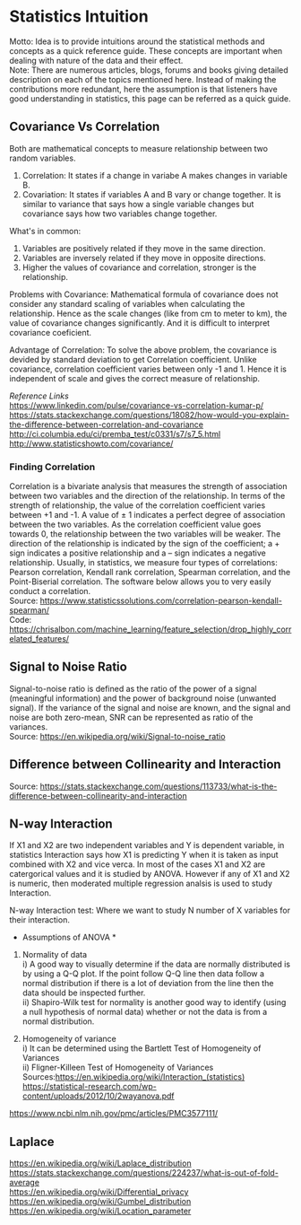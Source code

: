 # Statistics Intuition #
Motto: Idea is to provide intuitions around the statistical methods and concepts as a quick reference guide. These concepts are important when dealing with nature of the data and their effect.  
Note: There are numerous articles, blogs, forums and books giving detailed description on each of the topics mentioned here. Instead of making the contributions more redundant, here the assumption is that listeners have good understanding in statistics, this page can be referred as a quick guide.  


## Covariance Vs Correlation ##
Both are mathematical concepts to measure relationship between two random variables.
1. Correlation:
It states if a change in variabe A makes changes in variable B.
2. Covariation:
It states if variables A and B vary or change together. It is similar to variance that says how a single variable changes but covariance says how two variables change together.


What's in common:
1. Variables are positively related if they move in the same direction.
2. Variables are inversely related if they move in opposite directions.
3. Higher the values of covariance and correlation, stronger is the relationship.

Problems with Covariance:
Mathematical formula of covariance does not consider any standard scaling of variables when calculating the relationship. Hence as the scale changes (like from cm to meter to km), the value of covariance changes significantly. And it is difficult to interpret covariance coeficient.

Advantage of Correlation:
To solve the above problem, the covariance is devided by standard deviation to get Correlation coefficient. Unlike covariance, correlation coefficient varies between only -1 and 1. Hence it is independent of scale and gives the correct measure of relationship.

*Reference Links*  
https://www.linkedin.com/pulse/covariance-vs-correlation-kumar-p/  
https://stats.stackexchange.com/questions/18082/how-would-you-explain-the-difference-between-correlation-and-covariance  
http://ci.columbia.edu/ci/premba_test/c0331/s7/s7_5.html  
http://www.statisticshowto.com/covariance/  

### Finding Correlation ###
Correlation is a bivariate analysis that measures the strength of association between two variables and the direction of the relationship.  In terms of the strength of relationship, the value of the correlation coefficient varies between +1 and -1.  A value of ± 1 indicates a perfect degree of association between the two variables.  As the correlation coefficient value goes towards 0, the relationship between the two variables will be weaker.  The direction of the relationship is indicated by the sign of the coefficient; a + sign indicates a positive relationship and a – sign indicates a negative relationship. Usually, in statistics, we measure four types of correlations: Pearson correlation, Kendall rank correlation, Spearman correlation, and the Point-Biserial correlation.  The software below allows you to very easily conduct a correlation.  
Source: https://www.statisticssolutions.com/correlation-pearson-kendall-spearman/  
Code: https://chrisalbon.com/machine_learning/feature_selection/drop_highly_correlated_features/  

## Signal to Noise Ratio ##
Signal-to-noise ratio is defined as the ratio of the power of a signal (meaningful information) and the power of background noise (unwanted signal). If the variance of the signal and noise are known, and the signal and noise are both zero-mean, SNR can be represented as ratio of the variances.  
Source: https://en.wikipedia.org/wiki/Signal-to-noise_ratio  

## Difference between Collinearity and Interaction ##

Source: https://stats.stackexchange.com/questions/113733/what-is-the-difference-between-collinearity-and-interaction  


## N-way Interaction ##
If X1 and X2 are two independent variables and Y is dependent variable, in statistics Interaction says how X1 is predicting Y when it is taken as input combined with X2 and vice verca. In most of the cases X1 and X2 are catergorical values and it is studied by ANOVA. However if any of X1 and X2 is numeric, then moderated multiple regression analsis is used to study Interaction.  

N-way Interaction test: Where we want to study N number of X variables for their interaction.  

* Assumptions of ANOVA *
1. Normality of data  
i) A good way to visually determine if the data are normally distributed is by using a Q-Q plot.  If the
point follow Q-Q line then data follow a normal distribution if there is a lot of deviation from the line then
the data should be inspected further.  
ii)  Shapiro-Wilk test for normality is another good way to identify (using a null hypothesis of normal data) whether or not the data is from a normal distribution.  

2. Homogeneity of variance  
i) It can be determined using the Bartlett Test of Homogeneity of Variances  
ii)  Fligner-Killeen Test of Homogeneity of Variances  
Sources:https://en.wikipedia.org/wiki/Interaction_(statistics)  
https://statistical-research.com/wp-content/uploads/2012/10/2wayanova.pdf
  
https://www.ncbi.nlm.nih.gov/pmc/articles/PMC3577111/  

## Laplace ##
https://en.wikipedia.org/wiki/Laplace_distribution  
https://stats.stackexchange.com/questions/224237/what-is-out-of-fold-average  
https://en.wikipedia.org/wiki/Differential_privacy  
https://en.wikipedia.org/wiki/Gumbel_distribution  
https://en.wikipedia.org/wiki/Location_parameter  

